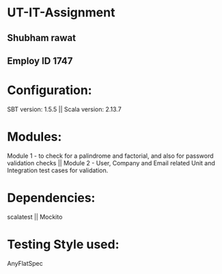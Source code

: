 # UT-IT-Assignment
## Shubham rawat
## Employ ID 1747

# Configuration:

SBT version: 1.5.5
|| Scala version: 2.13.7

# Modules:

Module 1 - to check for a palindrome and factorial, and also for password validation checks
|| Module 2 - User, Company and Email related Unit and Integration test cases for validation.

# Dependencies:

scalatest
|| Mockito

# Testing Style used:

AnyFlatSpec
